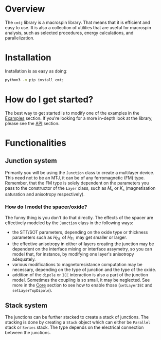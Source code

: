 # Overview

The `cmtj` library is a macrospin library. That means that it is efficient and easy to use. It is also a collection of utilities that are useful for macrospin analysis, such as selected procedures, energy calculations, and parallelization.

# Installation

Installation is as easy as doing:

```bash
python3 -m pip install cmtj
```

# How do I get started?

The best way to get started is to modify one of the examples in the [Examples](#CMTJBindingsTutorial) section.
If you're looking for a more in-depth look at the library, please see the [API](#API) section.

# Functionalities

## Junction system

Primarily you will be using the `Junction` class to create a multilayer device. This need not to be an MTJ, it can be of any ferromagnetic (FM) type. Remember, that the FM type is solely dependent on the parameters you pass to the constructor of the `Layer` class, such as $M_\textrm{s}$ or $K_\textrm{s}$ (magnetisation saturation and anisotropy respectively).

### How do I model the spacer/oxide?

The funny thing is you don't do that directly. The effects of the spacer are effectively modeled by the `Junction` class in the following ways:

- the STT/SOT parameters, depending on the oxide type or thickness parameters such as $H_\textrm{DL}$ of $H_\textrm{FL}$ may get smaller or larger.
- the effective anisotropy in either of layers creating the junction may be dependent on the interface mixing or interface assymetry, so you can model that, for instance, by modifying one layer's anisotropy adequately.
- various modifications to magnetoresistance computation may be necessary, depending on the type of junction and the type of the oxide.
- addition of the `dipole` or `IEC` interaction is also a part of the junction model. Sometimes the coupling is so small, it may be neglected. See more in the [Core](#gen-docs/cmtj.md) section to see how to enable those (`setLayerIEC` and `setLayerTopDipole`).

## Stack system

The junctions can be further stacked to create a stack of junctions. The stacking is done by creating a `Stack` object which can either be `Parallel` stack or `Series` stack. The type depends on the electrical connection between the junctions.

